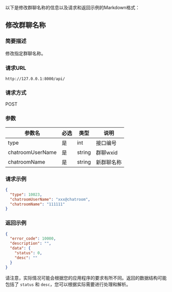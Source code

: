以下是修改群聊名称的信息以及请求和返回示例的Markdown格式：

## 修改群聊名称

### 简要描述

修改指定群聊名称。

### 请求URL

```
http://127.0.0.1:8000/api/
```

### 请求方式

POST

### 参数

| 参数名           | 必选 | 类型   | 说明       |
| ---------------- | ---- | ------ | ---------- |
| type             | 是   | int    | 接口编号   |
| chatroomUserName | 是   | string | 群聊wxid   |
| chatroomName     | 是   | string | 新群聊名称 |

### 请求示例

```json
{
  "type": 10023,
  "chatroomUserName": "xxx@chatroom",
  "chatroomName": "111111"
}
```

### 返回示例

```json
{
  "error_code": 10000,
  "description": "",
  "data": {
    "status": 0,
    "desc": ""
  }
}
```

请注意，实际情况可能会根据您的应用程序的要求有所不同。返回的数据结构可能包括了 `status` 和 `desc`，您可以根据实际需要进行处理和解析。